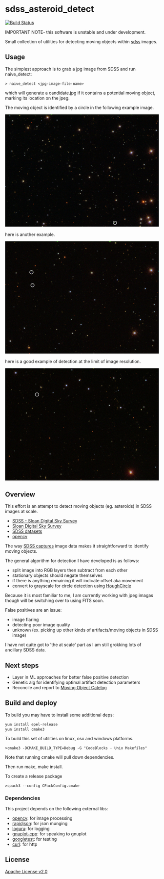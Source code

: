 # sdss_asteroid_detect 
[![Build Status](https://travis-ci.org/xquery/asteroid_detect.svg?branch=master)](https://travis-ci.org/xquery/asteroid_detect)

IMPORTANT NOTE- this software is unstable and under development.

Small collection of utilities for detecting moving objects within [sdss](http://www.sdss.org/) images.

## Usage

The simplest approach is to grab a jpg image from SDSS and run naive_detect:

```
> naive_detect <jpg-image-file-name>
```

which will generate a candidate.jpg if it contains a potential moving object, marking its location
on the jpeg.

The moving object is identified by a circle in the following example image.

![Example candidate image2](data/test/positives/candidate_example2.jpg)

here is another example.

![Example candidate image](data/test/positives/candidate_example.jpg)

here is a good example of detection at the limit of image resolution.

![Example candidate image3](data/test/positives/candidate_example3.jpg)

## Overview

This effort is an attempt to detect moving objects (eg. asteroids) in SDSS images at scale.

* [SDSS - Sloan Digital Sky Survey](https://en.wikipedia.org/wiki/Sloan_Digital_Sky_Survey)
* [Sloan Digital Sky Survey](http://www.sdss.org/)
* [SDSS datasets](https://data.sdss.org/sas/dr13)
* [opencv](https://en.wikipedia.org/wiki/OpenCV)

The way [SDSS captures](http://cas.sdss.org/dr5/en/proj/basic/asteroids/findingasteroids1.asp) image data makes it straightforward to identify moving objects.

The general algorithm for detection I have developed is as follows:

* split image into RGB layers then subtract from each other
* stationary objects should negate themselves
* if there is anything remaining it will indicate offset aka movement
* convert to grayscale for circle detection using [HoughCircle](https://en.wikipedia.org/wiki/Hough_transform)
 
Because it is most familiar to me, I am currently working with jpeg imagas though will be switching over to using FITS soon. 
 
False positives are an issue:

* image flaring
* detecting poor image quality
* unknown (ex. picking up other kinds of artifacts/moving objects in SDSS image)

I have not quite got to 'the at scale' part as I am still grokking lots of ancillary SDSS data.
 
## Next steps
  
* Layer in ML approaches for better false positive detection 
* Genetic alg for identifying optimal artifact detection parameters
* Reconcile and report to [Moving Object Catelog](https://www.researchgate.net/publication/238534010_The_Sloan_Digital_Sky_Survey_Moving_Object_Catalog)


## Build and deploy

To build you may have to install some additional deps:
```
yum install epel-release
yum install cmake3
```

To build this set of utilities on linux, osx and windows platforms.

```
>cmake3 -DCMAKE_BUILD_TYPE=Debug -G "CodeBlocks - Unix Makefiles"
```

Note that running cmake will pull down dependencies.

Then run make, make install.

To create a release package
```
>cpack3 --config CPackConfig.cmake
```

### Dependencies
This project depends on the following external libs:

* [opencv](https://github.com/opencv/opencv): for image processing
* [rapidjson](https://github.com/miloyip/rapidjson): for json munging
* [loguru](https://github.com/emilk/loguru): for logging
* [gnuplot-cpp](https://github.com/orbitcowboy/gnuplot-cpp): for speaking to gnuplot
* [googletest](https://github.com/google/googletest): for testing
* [curl](https://curl.haxx.se): for http 

## License

[Apache License v2.0](LICENSE)
